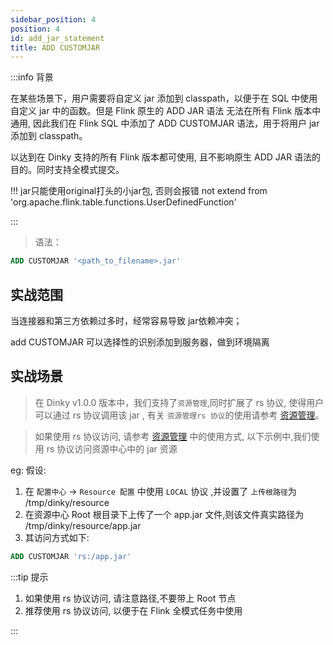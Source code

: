 ```yaml
---
sidebar_position: 4
position: 4
id: add_jar_statement
title: ADD CUSTOMJAR
---
```


:::info 背景

在某些场景下，用户需要将自定义 jar 添加到 classpath，以便于在 SQL 中使用自定义 jar 中的函数。但是 Flink 原生的 ADD JAR 语法 无法在所有 Flink 版本中通用, 因此我们在 Flink SQL 中添加了 ADD CUSTOMJAR 语法，用于将用户 jar 添加到 classpath。

以达到在 Dinky 支持的所有 Flink 版本都可使用, 且不影响原生 ADD JAR 语法的目的。同时支持全模式提交。

!!! jar只能使用original打头的小jar包, 否则会报错 not extend from 'org.apache.flink.table.functions.UserDefinedFunction'


:::

> 语法：
```sql
ADD CUSTOMJAR '<path_to_filename>.jar'
```


## 实战范围
当连接器和第三方依赖过多时，经常容易导致 jar依赖冲突；

add CUSTOMJAR 可以选择性的识别添加到服务器，做到环境隔离


## 实战场景

> 在 Dinky v1.0.0 版本中，我们支持了`资源管理`,同时扩展了 rs 协议, 使得用户可以通过 rs 协议调用该 jar , 有关 `资源管理rs 协议`的使用请参考 [资源管理](../../user_guide/register_center/resource)。

> 如果使用 rs 协议访问, 请参考 [资源管理](../../user_guide/register_center/resource) 中的使用方式, 以下示例中,我们使用 rs 协议访问资源中心中的 jar 资源

eg: 假设:

1. 在 `配置中心` -> `Resource 配置` 中使用 `LOCAL` 协议 ,并设置了 `上传根路径`为 /tmp/dinky/resource
2. 在资源中心 Root 根目录下上传了一个 app.jar 文件,则该文件真实路径为 /tmp/dinky/resource/app.jar
3. 其访问方式如下:

```sql
ADD CUSTOMJAR 'rs:/app.jar'
```

:::tip 提示

1. 如果使用 rs 协议访问, 请注意路径,不要带上 Root 节点
2. 推荐使用 rs 协议访问, 以便于在 Flink 全模式任务中使用

:::
